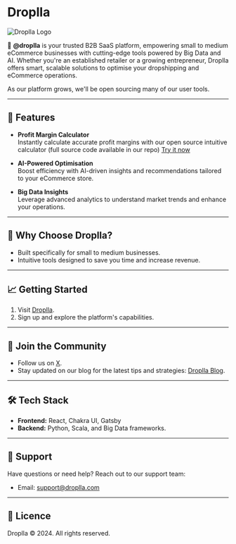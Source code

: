 # Droplla  

![Droplla Logo](https://www.droplla.com/images/apple180.png) <!-- Replace with the actual logo URL if available -->

👋 **@droplla** is your trusted B2B SaaS platform, empowering small to medium eCommerce businesses with cutting-edge tools powered by Big Data and AI. Whether you're an established retailer or a growing entrepreneur, Droplla offers smart, scalable solutions to optimise your dropshipping and eCommerce operations.

As our platform grows, we'll be open sourcing many of our user tools.

---

## 🚀 Features  

- **Profit Margin Calculator**  
  Instantly calculate accurate profit margins with our open source intuitive calculator (full source code available in our repo) 
  [Try it now](https://www.droplla.com/dropshipping-profit-margin-calculator)

- **AI-Powered Optimisation**  
  Boost efficiency with AI-driven insights and recommendations tailored to your eCommerce store.

- **Big Data Insights**  
  Leverage advanced analytics to understand market trends and enhance your operations.

---

## 🌟 Why Choose Droplla?  

- Built specifically for small to medium businesses.  
- Intuitive tools designed to save you time and increase revenue.  

---

## 📈 Getting Started  

1. Visit [Droplla](https://www.droplla.com).  
2. Sign up and explore the platform's capabilities.  

---

## 🤝 Join the Community  

- Follow us on [X](https://x.com/Droplla_com).  
- Stay updated on our blog for the latest tips and strategies: [Droplla Blog](https://www.droplla.com/blog).

---

## 🛠️ Tech Stack  

- **Frontend:** React, Chakra UI, Gatsby  
- **Backend:** Python, Scala, and Big Data frameworks.  

---

## 📩 Support  

Have questions or need help? Reach out to our support team:  
- Email: [support@droplla.com](mailto:support@droplla.com)  

---

## 📜 Licence  

Droplla © 2024. All rights reserved.


